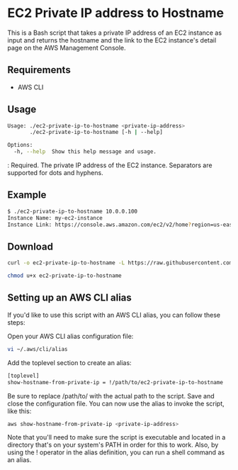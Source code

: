 # EC2 Private IP address to Hostname

This is a Bash script that takes a private IP address of an EC2 instance as input and returns the hostname and the link to the EC2 instance's detail page on the AWS Management Console.

## Requirements

- AWS CLI

## Usage

```bash
Usage: ./ec2-private-ip-to-hostname <private-ip-address>
       ./ec2-private-ip-to-hostname [-h | --help]

Options:
  -h, --help  Show this help message and usage.
```

<private-ip-address>: Required. The private IP address of the EC2 instance. Separators are supported for dots and hyphens.

## Example

```bash
$ ./ec2-private-ip-to-hostname 10.0.0.100
Instance Name: my-ec2-instance
Instance Link: https://console.aws.amazon.com/ec2/v2/home?region=us-east-1#InstanceDetails:instanceId=i-0123456789abcdefg
```

## Download

```bash
curl -o ec2-private-ip-to-hostname -L https://raw.githubusercontent.com/umi8/ec2-private-ip-to-hostname/main/ec2-private-ip-to-hostname
```

```bash
chmod u+x ec2-private-ip-to-hostname
```

## Setting up an AWS CLI alias

If you'd like to use this script with an AWS CLI alias, you can follow these steps:

Open your AWS CLI alias configuration file:
```bash
vi ~/.aws/cli/alias
```

Add the toplevel section to create an alias:
```bash
[toplevel]
show-hostname-from-private-ip = !/path/to/ec2-private-ip-to-hostname
```

Be sure to replace /path/to/ with the actual path to the script.
Save and close the configuration file.
You can now use the alias to invoke the script, like this:

```bash
aws show-hostname-from-private-ip <private-ip-address>
```
Note that you'll need to make sure the script is executable and located in a directory that's on your system's PATH in order for this to work. Also, by using the ! operator in the alias definition, you can run a shell command as an alias.
